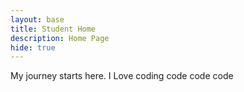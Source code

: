 ```yaml
---
layout: base
title: Student Home 
description: Home Page
hide: true
---
```


My journey starts here. I Love coding code code code
